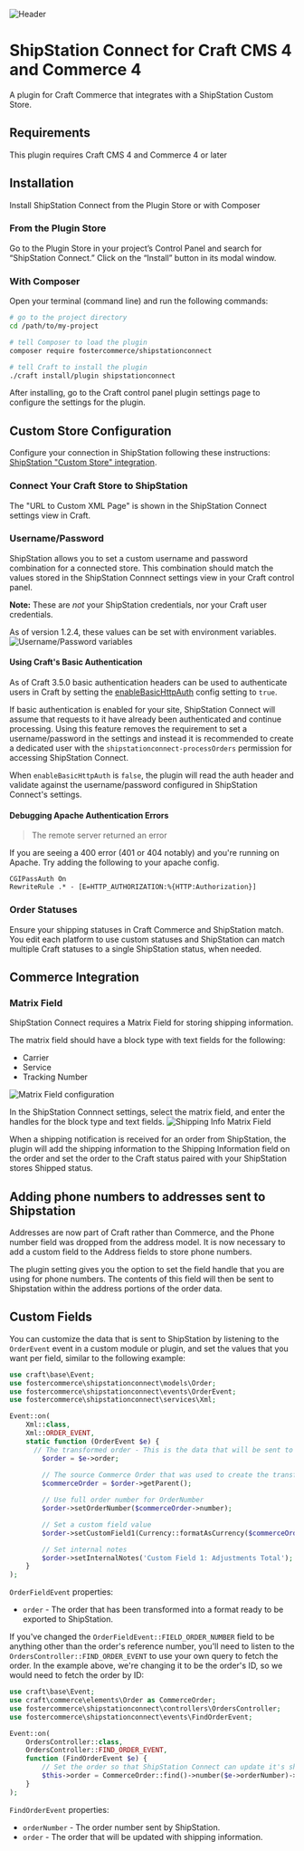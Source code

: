 ![Header](resources/img/header.png)

# ShipStation Connect for Craft CMS 4 and Commerce 4

A plugin for Craft Commerce that integrates with a ShipStation Custom Store.

## Requirements

This plugin requires Craft CMS 4 and Commerce 4 or later

## Installation

Install ShipStation Connect from the Plugin Store or with Composer

### From the Plugin Store

Go to the Plugin Store in your project’s Control Panel and search for
“ShipStation Connect.” Click on the “Install” button in its modal window.

### With Composer

Open your terminal (command line) and run the following commands:

```bash
# go to the project directory
cd /path/to/my-project

# tell Composer to load the plugin
composer require fostercommerce/shipstationconnect

# tell Craft to install the plugin
./craft install/plugin shipstationconnect
```

After installing, go to the Craft control panel plugin settings page to
configure the settings for the plugin.

## Custom Store Configuration

Configure your connection in ShipStation following these instructions:
[ShipStation "Custom Store" integration](https://help.shipstation.com/hc/en-us/articles/360025856192-Custom-Store-Development-Guide#UUID-685007d9-4cda-06f2-d2f6-011ab46805af_UUID-001f552d-4260-aeb0-8a23-0f6ff166e045).

### Connect Your Craft Store to ShipStation

The "URL to Custom XML Page" is shown in the ShipStation Connect settings view
in Craft.

### Username/Password

ShipStation allows you to set a custom username and password combination for a
connected store. This combination should match the values stored in the
ShipStation Connnect settings view in your Craft control panel.

**Note:** These are *not* your ShipStation credentials, nor your Craft user
credentials.

As of version 1.2.4, these values can be set with environment variables.
![Username/Password variables](screenshots/username-password-env-values.png)

#### Using Craft's Basic Authentication

As of Craft 3.5.0 basic authentication headers can be used to authenticate users
in Craft by setting the
[enableBasicHttpAuth](https://github.com/craftcms/cms/commit/0bb12973635f8cd3cfa11e97b94306dc643c054b)
config setting to `true`.

If basic authentication is enabled for your site,
ShipStation Connect will assume that requests to it have already been
authenticated and continue processing. Using this feature removes the
requirement to set a username/password in the settings and instead it is
recommended to create a dedicated user with the
`shipstationconnect-processOrders` permission for accessing ShipStation Connect.

When `enableBasicHttpAuth` is `false`, the plugin will read the auth header and
validate against the username/password configured in ShipStation Connect's
settings.

#### Debugging Apache Authentication Errors

> The remote server returned an error

If you are seeing a 400 error (401 or 404 notably) and you're running on Apache.
Try adding the following to your apache config.

```
CGIPassAuth On
RewriteRule .* - [E=HTTP_AUTHORIZATION:%{HTTP:Authorization}]
```

### Order Statuses

Ensure your shipping statuses in Craft Commerce and ShipStation match. You edit
each platform to use custom statuses and ShipStation can match multiple Craft
statuses to a single ShipStation status, when needed.

## Commerce Integration

### Matrix Field

ShipStation Connect requires a Matrix Field for storing shipping information.

The matrix field should have a block type with text fields for the following:

- Carrier
- Service
- Tracking Number

![Matrix Field configuration](screenshots/matrix_field.png)

In the ShipStation Connnect settings, select the matrix field, and enter the
handles for the block type and text fields.
![Shipping Info Matrix Field](screenshots/shipping-info-matrix-field.png)

When a shipping notification is received for an order from ShipStation, the
plugin will add the shipping information to the Shipping Information field on
the order and set the order to the Craft status paired with your ShipStation
stores Shipped status.

## Adding phone numbers to addresses sent to Shipstation

Addresses are now part of Craft rather than Commerce, and the Phone number field was dropped from the address model. It
is now necessary to add a custom field to the Address fields to store phone numbers.

The plugin setting gives you the option to set the field handle that you are using for phone numbers. The contents of
this field will then be sent to Shipstation within the address portions of the order data.

## Custom Fields

You can customize the data that is sent to ShipStation by listening to the `OrderEvent` event in a custom module or
plugin, and set the values that you want per field, similar to the following example:

```php
use craft\base\Event;
use fostercommerce\shipstationconnect\models\Order;
use fostercommerce\shipstationconnect\events\OrderEvent;
use fostercommerce\shipstationconnect\services\Xml;

Event::on(
	Xml::class,
	Xml::ORDER_EVENT,
	static function (OrderEvent $e) {
	  // The transformed order - This is the data that will be sent to ShipStation.
		$order = $e->order;
		
		// The source Commerce Order that was used to create the transformed order.
		$commerceOrder = $order->getParent();

		// Use full order number for OrderNumber
		$order->setOrderNumber($commerceOrder->number);

		// Set a custom field value
		$order->setCustomField1(Currency::formatAsCurrency($commerceOrder->getAdjustmentsTotal(), 'USD'));

		// Set internal notes
		$order->setInternalNotes('Custom Field 1: Adjustments Total');
	}
);
```

`OrderFieldEvent` properties:

- `order` - The order that has been transformed into a format ready to be exported to ShipStation. 

If you've changed the `OrderFieldEvent::FIELD_ORDER_NUMBER` field to be anything
other than the order's reference number, you'll need to listen to the
`OrdersController::FIND_ORDER_EVENT` to use your own query to fetch the order.
In the example above, we're changing it to be the order's ID, so we would need
to fetch the order by ID:

```php
use craft\base\Event;
use craft\commerce\elements\Order as CommerceOrder;
use fostercommerce\shipstationconnect\controllers\OrdersController;
use fostercommerce\shipstationconnect\events\FindOrderEvent;

Event::on(
    OrdersController::class,
    OrdersController::FIND_ORDER_EVENT,
    function (FindOrderEvent $e) {
        // Set the order so that ShipStation Connect can update it's shipping details.
        $this->order = CommerceOrder::find()->number($e->orderNumber)->one();
    }
);
```

`FindOrderEvent` properties:

- `orderNumber` - The order number sent by ShipStation.
- `order` - The order that will be updated with shipping information.

